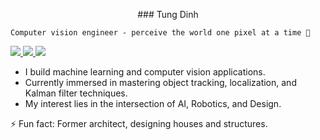 <p align="center">
### Tung Dinh 

` Computer vision engineer - perceive the world one pixel at a time 📸 `

<a href="https://www.linkedin.com/in/tung-dinh/">
    <img src="https://img.shields.io/badge/-Linkedin-blue?style=flat-square&logo=linkedin">
</a>
<a href="mailto:tsdinh442@gmail.com">
    <img src="https://img.shields.io/badge/-Email-red?style=flat-square&logo=gmail&logoColor=white">
</a>
<a href="https://youtube.com/@TungDinh_CV?si=jZZwTFCE6Qc83rMG">
    <img src="https://img.shields.io/badge/YouTube-red?style=for-the-badge&logo=youtube&logoColor=white">
</a>
</p>

* I build machine learning and computer vision applications.
* Currently immersed in mastering object tracking, localization, and Kalman filter techniques.
* My interest lies in the intersection of AI, Robotics, and Design. 

⚡ Fun fact: Former architect, designing houses and structures. 
